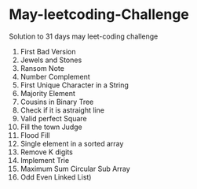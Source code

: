 # May-leetcoding-Challenge
Solution to 31 days may leet-coding challenge
1) First Bad Version  
2) Jewels and Stones  
3) Ransom Note  
4) Number Complement
5) First Unique Character in a String
6) Majority Element
7) Cousins in Binary Tree
8) Check if it is astraight line
9) Valid perfect Square
10) Fill the town Judge
11) Flood Fill
12) Single element in a sorted array
13) Remove K digits
14) Implement Trie
15) Maximum Sum Circular Sub Array
16) Odd Even Linked List)

